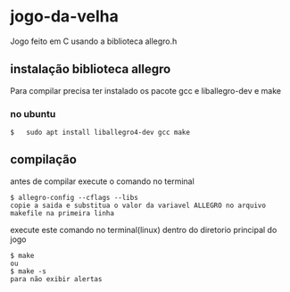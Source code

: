 # jogo-da-velha

Jogo feito em C usando a biblioteca allegro.h 

## instalação biblioteca allegro
Para compilar precisa ter instalado os pacote gcc e liballegro-dev e make
### no ubuntu
```
$   sudo apt install liballegro4-dev gcc make
```

## compilação
antes de compilar execute o comando no terminal
```
$ allegro-config --cflags --libs
copie a saida e substitua o valor da variavel ALLEGRO no arquivo makefile na primeira linha
```

execute este comando no terminal(linux) dentro do diretorio principal do jogo

```
$ make
ou
$ make -s 
para não exibir alertas
```
